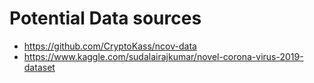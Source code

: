 # Potential Data sources

* https://github.com/CryptoKass/ncov-data
* https://www.kaggle.com/sudalairajkumar/novel-corona-virus-2019-dataset